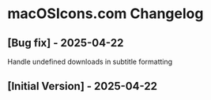 # macOSIcons.com Changelog

## [Bug fix] - 2025-04-22

Handle undefined downloads in subtitle formatting

## [Initial Version] - 2025-04-22
